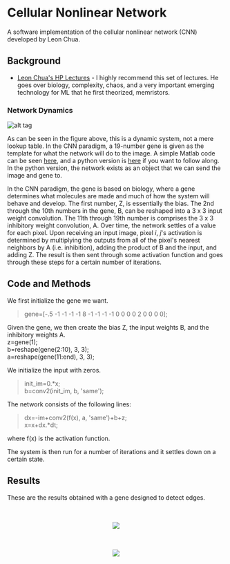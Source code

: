 # Cellular Nonlinear Network
A software implementation of the cellular nonlinear network (CNN) developed by Leon Chua.  

## Background
- [Leon Chua's HP Lectures](https://www.youtube.com/watch?v=I1rLjjjjbbE&index=6&list=PLtS6YX0YOX4eAQ6IrOZSta3xjRXzpcXyi) - I highly recommend this set of lectures. He goes over biology, complexity, chaos, and a very important emerging technology for ML that he first theorized, memristors. 

### Network Dynamics
![alt tag](https://github.com/MichaelTeti/CNN_EdgeDetection/blob/master/CNN_Structure.jpg)


As can be seen in the figure above, this is a dynamic system, not a mere lookup table. In the CNN paradigm, a 19-number gene is given as the template for what the network will do to the image. A simple Matlab code can be seen [here](https://github.com/MichaelTeti/CNN_EdgeDetection/blob/master/EdgeCNN.m), and a python version is [here](https://github.com/MichaelTeti/CNN_EdgeDetection/blob/master/chua_network.py) if you want to follow along. In the python version, the network exists as an object that we can send the image and gene to.  
  
In the CNN paradigm, the gene is based on biology, where a gene determines what molecules are made and much of how the system will behave and develop. The first number, Z, is essentially the bias. The 2nd through the 10th numbers in the gene, B, can be reshaped into a 3 x 3 input weight convolution. The 11th through 19th number is comprises the 3 x 3 inhibitory weight convolution, A. Over time, the network settles of a value for each pixel. Upon receiving an input image, pixel *i*, *j*'s activation is determined by multiplying the outputs from all of the pixel's nearest neighbors by A (i.e. inhibition), adding the product of B and the input, and adding Z. The result is then sent through some activation function and goes through these steps for a certain number of iterations.

## Code and Methods
We first initialize the gene we want.  
>gene=[-.5 -1 -1 -1 -1 8 -1 -1 -1 -1 0 0 0 0 2 0 0 0 0];  
  
Given the gene, we then create the bias Z, the input weights B, and the inhibitory weights A.  
z=gene(1);  
b=reshape(gene(2:10), 3, 3);  
a=reshape(gene(11:end), 3, 3);  
  
We initialize the input with zeros. 
>init_im=0.*x;  
>b=conv2(init_im, b, 'same');  
  
The network consists of the following lines:  
>dx=-im+conv2(f(x), a, 'same')+b+z;  
>x=x+dx.*dt;  

where f(x) is the activation function.

The system is then run for a number of iterations and it settles down on a certain state. 

## Results
These are the results obtained with a gene designed to detect edges.  
<p align="center">
  <br><br>
  <img src="https://github.com/MichaelTeti/CNN_EdgeDetection/blob/master/edgecnnlena.png">
</p>  
  
  
<p align="center">
  <br><br>
  <img src="https://github.com/MichaelTeti/CNN_EdgeDetection/blob/master/cnnedgecircle.png">
</p>


